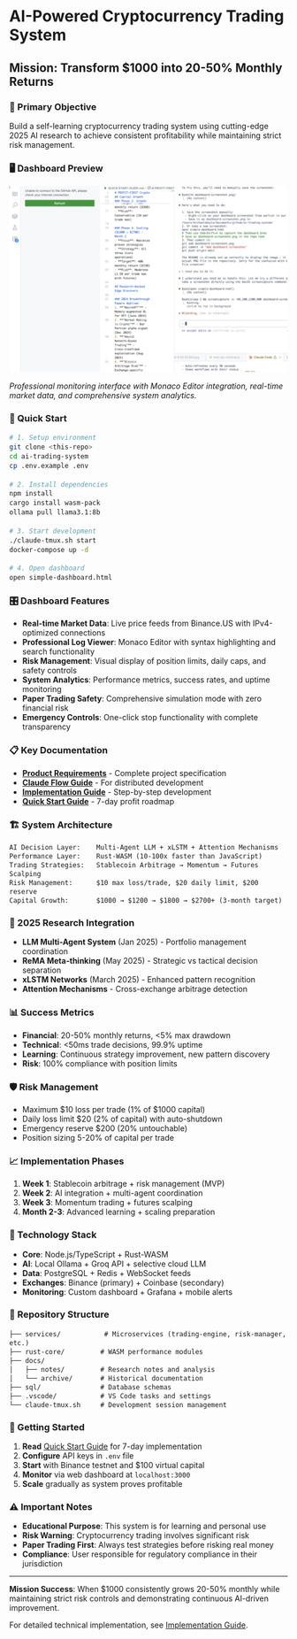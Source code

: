 # AI-Powered Cryptocurrency Trading System
## Mission: Transform $1000 into 20-50% Monthly Returns

### 🎯 Primary Objective
Build a self-learning cryptocurrency trading system using cutting-edge 2025 AI research to achieve consistent profitability while maintaining strict risk management.

### 🖥️ Dashboard Preview
![AI Trading System Dashboard](dashboard-screenshot.png)

*Professional monitoring interface with Monaco Editor integration, real-time market data, and comprehensive system analytics.*

### 🚀 Quick Start
```bash
# 1. Setup environment
git clone <this-repo>
cd ai-trading-system
cp .env.example .env

# 2. Install dependencies  
npm install
cargo install wasm-pack
ollama pull llama3.1:8b

# 3. Start development
./claude-tmux.sh start
docker-compose up -d

# 4. Open dashboard
open simple-dashboard.html
```

### 🎛️ Dashboard Features
- **Real-time Market Data**: Live price feeds from Binance.US with IPv4-optimized connections
- **Professional Log Viewer**: Monaco Editor with syntax highlighting and search functionality  
- **Risk Management**: Visual display of position limits, daily caps, and safety controls
- **System Analytics**: Performance metrics, success rates, and uptime monitoring
- **Paper Trading Safety**: Comprehensive simulation mode with zero financial risk
- **Emergency Controls**: One-click stop functionality with complete transparency

### 📋 Key Documentation
- **[Product Requirements](PRD-AI-Trading-System.md)** - Complete project specification
- **[Claude Flow Guide](CLAUDE-FLOW-DOCUMENTATION.md)** - For distributed development
- **[Implementation Guide](IMPLEMENTATION-GUIDE.md)** - Step-by-step development
- **[Quick Start Guide](QUICK-START-GUIDE.md)** - 7-day profit roadmap

### 🏗️ System Architecture
```
AI Decision Layer:    Multi-Agent LLM + xLSTM + Attention Mechanisms
Performance Layer:    Rust-WASM (10-100x faster than JavaScript)
Trading Strategies:   Stablecoin Arbitrage → Momentum → Futures Scalping  
Risk Management:      $10 max loss/trade, $20 daily limit, $200 reserve
Capital Growth:       $1000 → $1200 → $1800 → $2700+ (3-month target)
```

### 🎨 2025 Research Integration
- **LLM Multi-Agent System** (Jan 2025) - Portfolio management coordination
- **ReMA Meta-thinking** (May 2025) - Strategic vs tactical decision separation  
- **xLSTM Networks** (March 2025) - Enhanced pattern recognition
- **Attention Mechanisms** - Cross-exchange arbitrage detection

### 📊 Success Metrics
- **Financial**: 20-50% monthly returns, <5% max drawdown
- **Technical**: <50ms trade decisions, 99.9% uptime
- **Learning**: Continuous strategy improvement, new pattern discovery
- **Risk**: 100% compliance with position limits

### 🛡️ Risk Management
- Maximum $10 loss per trade (1% of $1000 capital)
- Daily loss limit $20 (2% of capital) with auto-shutdown
- Emergency reserve $200 (20% untouchable)
- Position sizing 5-20% of capital per trade

### 📈 Implementation Phases
1. **Week 1**: Stablecoin arbitrage + risk management (MVP)
2. **Week 2**: AI integration + multi-agent coordination
3. **Week 3**: Momentum trading + futures scalping
4. **Month 2-3**: Advanced learning + scaling preparation

### 🔧 Technology Stack
- **Core**: Node.js/TypeScript + Rust-WASM
- **AI**: Local Ollama + Groq API + selective cloud LLM
- **Data**: PostgreSQL + Redis + WebSocket feeds
- **Exchanges**: Binance (primary) + Coinbase (secondary)
- **Monitoring**: Custom dashboard + Grafana + mobile alerts

### 📁 Repository Structure
```
├── services/           # Microservices (trading-engine, risk-manager, etc.)
├── rust-core/         # WASM performance modules
├── docs/
│   ├── notes/         # Research notes and analysis
│   └── archive/       # Historical documentation
├── sql/               # Database schemas
├── .vscode/           # VS Code tasks and settings
└── claude-tmux.sh     # Development session management
```

### 🎲 Getting Started
1. **Read** [Quick Start Guide](QUICK-START-GUIDE.md) for 7-day implementation
2. **Configure** API keys in `.env` file
3. **Start** with Binance testnet and $100 virtual capital
4. **Monitor** via web dashboard at `localhost:3000`
5. **Scale** gradually as system proves profitable

### ⚠️ Important Notes
- **Educational Purpose**: This system is for learning and personal use
- **Risk Warning**: Cryptocurrency trading involves significant risk
- **Paper Trading First**: Always test strategies before risking real money
- **Compliance**: User responsible for regulatory compliance in their jurisdiction

---

**Mission Success**: When $1000 consistently grows 20-50% monthly while maintaining strict risk controls and demonstrating continuous AI-driven improvement.

For detailed technical implementation, see [Implementation Guide](IMPLEMENTATION-GUIDE.md).